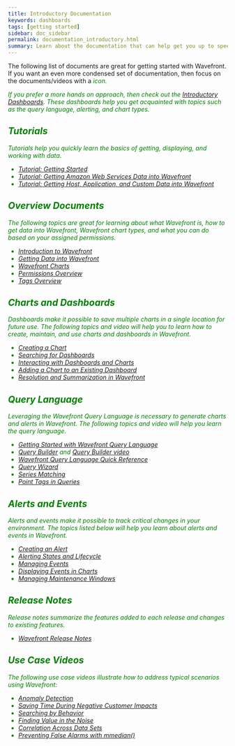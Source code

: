 ```yaml
---
title: Introductory Documentation
keywords: dashboards
tags: [getting started]
sidebar: doc_sidebar
permalink: documentation_introductory.html
summary: Learn about the documentation that can help get you up to speed on Wavefront.
---
```

The following list of documents are great for getting started with Wavefront. If you want an even more condensed set of documentation, then focus on the documents/videos with a <i class="fa-check-circle fa" style="color: green;"/> icon.

If you prefer a more hands on approach, then check out the [Introductory Dashboards](dashboards_introductory). These dashboards help you get acquainted with topics such as the query language, alerting, and chart types.

## Tutorials

Tutorials help you quickly learn the basics of getting, displaying, and working with data.

- [Tutorial: Getting Started](tutorial_getting_started) <i class="fa-check-circle fa" style="color: green;"/>
- [Tutorial: Getting Amazon Web Services Data into Wavefront](tutorial_aws_data_ingestion) <i class="fa-check-circle fa" style="color: green;"/>
- [Tutorial: Getting Host, Application, and Custom Data into Wavefront](tutorial_proxy_data_ingestion) <i class="fa-check-circle fa" style="color: green;"/>


## Overview Documents

The following topics are great for learning about what Wavefront is, how to get data into Wavefront, Wavefront chart types, and what you can do based on your assigned permissions.

- [Introduction to Wavefront](wavefront_introduction) <i class="fa-check-circle fa" style="color: green;"/>
- [Getting Data into Wavefront](wavefront_data_ingestion) <i class="fa-check-circle fa" style="color: green;"/>
- [Wavefront Charts](charts) <i class="fa-check-circle fa" style="color: green;"/>
- [Permissions Overview](permissions_overview) <i class="fa-check-circle fa" style="color: green;"/>
- [Tags Overview](tags_overview) <i class="fa-check-circle fa" style="color: green;"/>
 
## Charts and Dashboards
Dashboards make it possible to save multiple charts in a single location for future use. The following topics and video will help you to learn how to create, maintain, and use charts and dashboards in Wavefront.

- [Creating a Chart](charts_creating) <i class="fa-check-circle fa" style="color: green;"/>
- [Searching for Dashboards](dashboards_searching) <i class="fa-check-circle fa" style="color: green;"/>
- [Interacting with Dashboards and Charts](dashboards_interacting) <i class="fa-check-circle fa" style="color: green;"/>
- [Adding a Chart to an Existing Dashboard](dashboards_charts_adding)
- [Resolution and Summarization in Wavefront](https://wavefront-1.wistia.com/medias/r8frqgquvb) <i class="fa-check-circle fa" style="color: green;"/>
 
## Query Language
Leveraging the Wavefront Query Language is necessary to generate charts and alerts in Wavefront. The following topics and video will help you learn the query language.

- [Getting Started with Wavefront Query Language](query_language_getting_started) <i class="fa-check-circle fa" style="color: green;"/>
- [Query Builder](query_language_query_builder) and [Query Builder video](https://wavefront-1.wistia.com/medias/nbsabve6yg) <i class="fa-check-circle fa" style="color: green;"/>
- [Wavefront Query Language Quick Reference](query_language_reference)
- [Query Wizard](query_language_query_wizard)
- [Series Matching](query_language_series_matching)
- [Point Tags in Queries](query_language_point_tags)
 
## Alerts and Events
Alerts and events make it possible to track critical changes in your environment. The topics listed below will help you learn about alerts and events in Wavefront.

- [Creating an Alert](alerts_creating) <i class="fa-check-circle fa" style="color: green;"/>
- [Alerting States and Lifecycle](alerts_states_lifecycle)
- [Managing Events](events_managing)
- [Displaying Events in Charts](charts_events_displaying)
- [Managing Maintenance Windows](maintenance_windows_managing)
 
## Release Notes
Release notes summarize the features added to each release and changes to existing features.

- [Wavefront Release Notes](wavefront_release_notes)
 
## Use Case Videos
The following use case videos illustrate how to address typical scenarios using Wavefront:

- [Anomaly Detection](https://wavefront-1.wistia.com/medias/lytshn66rj)
- [Saving Time During Negative Customer Impacts](https://wavefront-1.wistia.com/medias/ynybdqv83o)
- [Searching by Behavior](https://wavefront-1.wistia.com/medias/55t5b7kfdu)
- [Finding Value in the Noise](https://wavefront-1.wistia.com/medias/hou5e8x0o9)
- [Correlation Across Data Sets](https://wavefront-1.wistia.com/medias/yh3k8jzvgm)
- [Preventing False Alarms with mmedian()](https://wavefront-1.wistia.com/medias/gf0rmdl19s)


